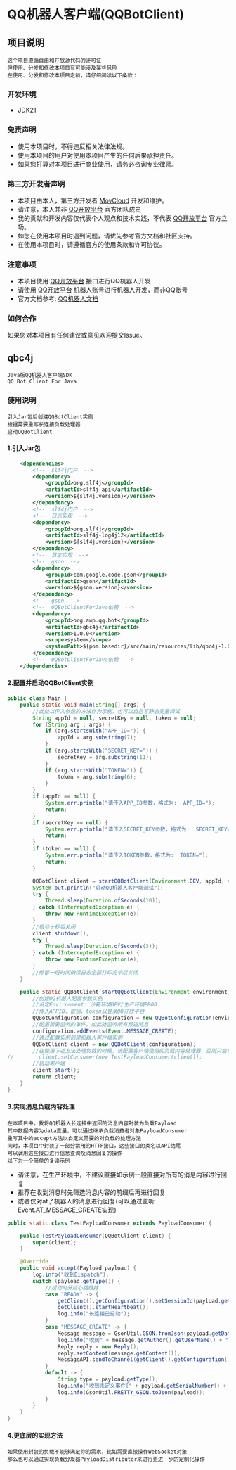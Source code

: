QQ机器人客户端(QQBotClient)
===============

## 项目说明

    这个项目遵循自由和开放源代码的许可证
    但使用、分发和修改本项目有可能涉及某些风险
    在使用、分发和修改本项目之前，请仔细阅读以下条款：

### 开发环境

* JDK21

### 免责声明

* 使用本项目时，不得违反相关法律法规。
* 使用本项目的用户对使用本项目产生的任何后果承担责任。
* 如果您打算对本项目进行商业使用，请务必咨询专业律师。

### 第三方开发者声明

* 本项目由本人，第三方开发者 [MovCloud](https://github.com/MovCloud) 开发和维护。
* 请注意，本人并非 [QQ开放平台](https://q.qq.com/) 官方团队成员
* 我的贡献和开发内容仅代表个人观点和技术实践，不代表 [QQ开放平台](https://q.qq.com/) 官方立场。
* 如您在使用本项目时遇到问题，请优先参考官方文档和社区支持。
* 在使用本项目时，请遵循官方的使用条款和许可协议。

### 注意事项

* 本项目使用 [QQ开放平台](https://q.qq.com/) 接口进行QQ机器人开发
* 请使用 [QQ开放平台](https://q.qq.com/) 机器人账号进行机器人开发，而非QQ账号
* 官方文档参考: [QQ机器人文档](https://bot.q.qq.com/wiki/)


### 如何合作

如果您对本项目有任何建议或意见欢迎提交Issue。

## qbc4j

    Java版QQ机器人客户端SDK
    QQ Bot Client For Java

### 使用说明

    引入Jar包后创建QQBotClient实例
    根据需要重写长连接负载处理器
    启动QQBotClient

#### 1.引入Jar包
```xml
    <dependencies>
        <!--  slf4j门户  -->
        <dependency>
            <groupId>org.slf4j</groupId>
            <artifactId>slf4j-api</artifactId>
            <version>${slf4j.version}</version>
        </dependency>
        <!--  slf4j门户  -->
        <!--  日志实现  -->
        <dependency>
            <groupId>org.slf4j</groupId>
            <artifactId>slf4j-log4j12</artifactId>
            <version>${slf4j.version}</version>
        </dependency>
        <!--  日志实现  -->
        <!--  gson  -->
        <dependency>
            <groupId>com.google.code.gson</groupId>
            <artifactId>gson</artifactId>
            <version>${gson.version}</version>
        </dependency>
        <!--  gson  -->
        <!--  QQBotClientForJava依赖  -->
        <dependency>
            <groupId>org.awp.qq.bot</groupId>
            <artifactId>qbc4j</artifactId>
            <version>1.0.0</version>
            <scope>system</scope>
            <systemPath>${pom.basedir}/src/main/resources/lib/qbc4j-1.0.0.jar</systemPath>
        </dependency>
        <!--  QQBotClientForJava依赖  -->
    </dependencies>
```
#### 2.配置并启动QQBotClient实例

```java
public class Main {
    public static void main(String[] args) {
        //此处以传入参数的方法作为示例，也可以自己写静态变量调试
        String appId = null, secretKey = null, token = null;
        for (String arg : args) {
            if (arg.startsWith("APP_ID=")) {
                appId = arg.substring(7);
            }
            if (arg.startsWith("SECRET_KEY=")) {
                secretKey = arg.substring(11);
            }
            if (arg.startsWith("TOKEN=")) {
                token = arg.substring(6);
            }
        }
        if (appId == null) {
            System.err.println("请传入APP_ID参数，格式为:  APP_ID=");
            return;
        }
        if (secretKey == null) {
            System.err.println("请传入SECRET_KEY参数，格式为:  SECRET_KEY=");
            return;
        }
        if (token == null) {
            System.err.println("请传入TOKEN参数，格式为:  TOKEN=");
            return;
        }

        QQBotClient client = startQQBotClient(Environment.DEV, appId, secretKey, token);
        System.out.println("启动QQ机器人客户端测试");
        try {
            Thread.sleep(Duration.ofSeconds(10));
        } catch (InterruptedException e) {
            throw new RuntimeException(e);
        }
        //启动十秒后关闭
        client.shutdown();
        try {
            Thread.sleep(Duration.ofSeconds(3));
        } catch (InterruptedException e) {
            throw new RuntimeException(e);
        }
        //停留一段时间确保日志全部打印完毕后关闭
    }

    public static QQBotClient startQQBotClient(Environment environment, String appId, String secretKey, String token) {
        //创建QQ机器人配置参数实例
        //设定Environment: 沙箱环境DEV/生产环境PROD
        //传入APPID、密钥、token以登录QQ开放平台
        QQBotConfiguration configuration = new QQBotConfiguration(environment, appId, secretKey, token);
        //配置需要监听的事件，如此处监听所有频道消息
        configuration.addEvents(Event.MESSAGE_CREATE);
        //通过配置实例创建机器人客户端实例
        QQBotClient client = new QQBotClient(configuration);
        //在使用下述方法处理负载的时候，请配置客户端使用的负载内容处理器，否则只会使用默认的打印方法
//        client.setConsumer(new TestPayloadConsumer(client));
        //启动客户端
        client.start();
        return client;
    }
}
```

#### 3.实现消息负载内容处理

    在本项目中，我将QQ机器人长连接中返回的消息内容封装为负载Payload
    其中数据内容为data变量，可以通过继承负载消费者对象PayloadConsumer
    重写其中的accept方法以自定义需要的对负载的处理方法
    同时，本项目中封装了一部分常用的HTTP接口，这些接口的类名以API结尾
    可以调用这些接口进行信息查询及消息回复的操作
    以下为一个简单的复读示例

* 请注意，在生产环境中，不建议直接如示例一般直接对所有的消息内容进行回复
* 推荐在收到消息时先筛选消息内容的前缀后再进行回复
* 或者仅对at了机器人的消息进行回复(可以通过监听Event.AT_MESSAGE_CREATE实现)

```java
public static class TestPayloadConsumer extends PayloadConsumer {

    public TestPayloadConsumer(QQBotClient client) {
        super(client);
    }

    @Override
    public void accept(Payload payload) {
        log.info("收到Dispatch");
        switch (payload.getType()) {
            //启动时开启心跳维持
            case "READY" -> {
                getClient().getConfiguration().setSessionId(payload.getData().getAsJsonObject().get("session_id").getAsString());
                getClient().startHeartbeat();
                log.info("长连接已启动");
            }
            case "MESSAGE_CREATE" -> {
                Message message = GsonUtil.GSON.fromJson(payload.getData(), Message.class);
                log.info("收到" + message.getAuthor().getUserName() + "的消息: " + message.getContent());
                Reply reply = new Reply();
                reply.setContent(message.getContent());
                MessageAPI.sendToChannel(getClient().getConfiguration(), message.getChannelId(), reply);
            }
            default -> {
                String type = payload.getType();
                log.info("收到未定义事件[" + payload.getSerialNumber() + "]: " + type);
                log.info(GsonUtil.PRETTY_GSON.toJson(payload));
            }
        }
    }
}
```

#### 4.更底层的实现方法

    如果使用封装的负载不能够满足你的需求，比如需要直接操作WebSocket对象
    那么也可以通过实现负载分发器PayloadDistributor来进行更进一步的定制化操作